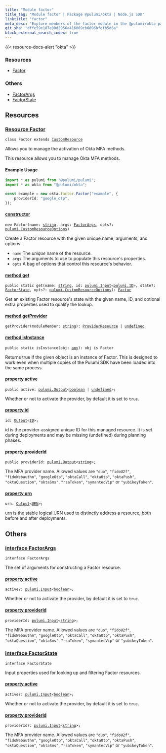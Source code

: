 ```yaml
---
title: "Module factor"
title_tag: "Module factor | Package @pulumi/okta | Node.js SDK"
linktitle: "factor"
meta_desc: "Explore members of the factor module in the @pulumi/okta package."
git_sha: "dffe59e187e00d2956a416069cb6896bfefb5d6a"
block_external_search_index: true
---
```


<!-- WARNING: this page was generated by a tool. Do not edit it by hand. -->
<!-- To change it, please see https://github.com/pulumi/docs/tree/master/tools/tscdocgen. -->

{{< resource-docs-alert "okta" >}}




<h3>Resources</h3>
<ul class="api">
    <li><a href="#Factor"><span class="symbol resource"></span>Factor</a></li>
</ul>


<h3>Others</h3>
<ul class="api">
    <li><a href="#FactorArgs"><span class="symbol api"></span>FactorArgs</a></li>
    <li><a href="#FactorState"><span class="symbol api"></span>FactorState</a></li>
</ul>


<h2 id="resources">Resources</h2>
<h3 class="pdoc-module-header" id="Factor" data-link-title="Factor">
    <a href="https://github.com/pulumi/pulumi-okta/blob/dffe59e187e00d2956a416069cb6896bfefb5d6a/sdk/nodejs/factor/factor.ts#L23">
        Resource <strong>Factor</strong>
    </a>
</h3>

<pre class="highlight"><code><span class='kr'>class</span> <span class='nx'>Factor</span> <span class='kr'>extends</span> <a href='/docs/reference/pkg/nodejs/pulumi/pulumi/#CustomResource'>CustomResource</a></code></pre>

Allows you to manage the activation of Okta MFA methods.

This resource allows you to manage Okta MFA methods.

#### Example Usage

```typescript
import * as pulumi from "@pulumi/pulumi";
import * as okta from "@pulumi/okta";

const example = new okta.factor.Factor("example", {
    providerId: "google_otp",
});
```

<h4 class="pdoc-member-header" id="Factor-constructor">
<a class="pdoc-child-name" href="https://github.com/pulumi/pulumi-okta/blob/dffe59e187e00d2956a416069cb6896bfefb5d6a/sdk/nodejs/factor/factor.ts#L59"> <b>constructor</b></a>
</h4>


<pre class="highlight"><code><span class='kd'></span><span class='kd'>new</span> Factor(name: <span class='kd'><a href='https://developer.mozilla.org/en-US/docs/Web/JavaScript/Reference/Global_Objects/String'>string</a></span>, args: <a href='#FactorArgs'>FactorArgs</a>, opts?: <a href='/docs/reference/pkg/nodejs/pulumi/pulumi/#CustomResourceOptions'>pulumi.CustomResourceOptions</a>)</code></pre>


Create a Factor resource with the given unique name, arguments, and options.

* `name` The _unique_ name of the resource.
* `args` The arguments to use to populate this resource&#39;s properties.
* `opts` A bag of options that control this resource&#39;s behavior.

<h4 class="pdoc-member-header" id="Factor-get">
<a class="pdoc-child-name" href="https://github.com/pulumi/pulumi-okta/blob/dffe59e187e00d2956a416069cb6896bfefb5d6a/sdk/nodejs/factor/factor.ts#L33">method <b>get</b></a>
</h4>


<pre class="highlight"><code><span class='kd'>public static </span>get(name: <span class='kd'><a href='https://developer.mozilla.org/en-US/docs/Web/JavaScript/Reference/Global_Objects/String'>string</a></span>, id: <a href='/docs/reference/pkg/nodejs/pulumi/pulumi/#Input'>pulumi.Input</a>&lt;<a href='/docs/reference/pkg/nodejs/pulumi/pulumi/#ID'>pulumi.ID</a>&gt;, state?: <a href='#FactorState'>FactorState</a>, opts?: <a href='/docs/reference/pkg/nodejs/pulumi/pulumi/#CustomResourceOptions'>pulumi.CustomResourceOptions</a>): <a href='#Factor'>Factor</a></code></pre>


Get an existing Factor resource's state with the given name, ID, and optional extra
properties used to qualify the lookup.

<h4 class="pdoc-member-header" id="Factor-getProvider">
<a class="pdoc-child-name" href="https://github.com/pulumi/pulumi-okta/blob/dffe59e187e00d2956a416069cb6896bfefb5d6a/sdk/nodejs/factor/factor.ts#L23">method <b>getProvider</b></a>
</h4>


<pre class="highlight"><code><span class='kd'></span>getProvider(moduleMember: <span class='kd'><a href='https://developer.mozilla.org/en-US/docs/Web/JavaScript/Reference/Global_Objects/String'>string</a></span>): <a href='/docs/reference/pkg/nodejs/pulumi/pulumi/#ProviderResource'>ProviderResource</a> | <span class='kd'><a href='https://developer.mozilla.org/en-US/docs/Web/JavaScript/Reference/Global_Objects/undefined'>undefined</a></span></code></pre>

<h4 class="pdoc-member-header" id="Factor-isInstance">
<a class="pdoc-child-name" href="https://github.com/pulumi/pulumi-okta/blob/dffe59e187e00d2956a416069cb6896bfefb5d6a/sdk/nodejs/factor/factor.ts#L44">method <b>isInstance</b></a>
</h4>


<pre class="highlight"><code><span class='kd'>public static </span>isInstance(obj: <span class='kd'><a href='https://www.typescriptlang.org/docs/handbook/basic-types.html#any'>any</a></span>): obj is Factor</code></pre>


Returns true if the given object is an instance of Factor.  This is designed to work even
when multiple copies of the Pulumi SDK have been loaded into the same process.

<h4 class="pdoc-member-header" id="Factor-active">
<a class="pdoc-child-name" href="https://github.com/pulumi/pulumi-okta/blob/dffe59e187e00d2956a416069cb6896bfefb5d6a/sdk/nodejs/factor/factor.ts#L54">property <b>active</b></a>
</h4>

<pre class="highlight"><code><span class='kd'>public </span>active: <a href='/docs/reference/pkg/nodejs/pulumi/pulumi/#Output'>pulumi.Output</a>&lt;<span class='kd'><a href='https://developer.mozilla.org/en-US/docs/Web/JavaScript/Reference/Global_Objects/Boolean'>boolean</a></span> | <span class='kd'><a href='https://developer.mozilla.org/en-US/docs/Web/JavaScript/Reference/Global_Objects/undefined'>undefined</a></span>&gt;;</code></pre>

Whether or not to activate the provider, by default it is set to `true`.

<h4 class="pdoc-member-header" id="Factor-id">
<a class="pdoc-child-name" href="https://github.com/pulumi/pulumi-okta/blob/dffe59e187e00d2956a416069cb6896bfefb5d6a/sdk/nodejs/factor/factor.ts#L23">property <b>id</b></a>
</h4>

<pre class="highlight"><code><span class='kd'></span>id: <a href='/docs/reference/pkg/nodejs/pulumi/pulumi/#Output'>Output</a>&lt;<a href='/docs/reference/pkg/nodejs/pulumi/pulumi/#ID'>ID</a>&gt;;</code></pre>

id is the provider-assigned unique ID for this managed resource.  It is set during
deployments and may be missing (undefined) during planning phases.

<h4 class="pdoc-member-header" id="Factor-providerId">
<a class="pdoc-child-name" href="https://github.com/pulumi/pulumi-okta/blob/dffe59e187e00d2956a416069cb6896bfefb5d6a/sdk/nodejs/factor/factor.ts#L59">property <b>providerId</b></a>
</h4>

<pre class="highlight"><code><span class='kd'>public </span>providerId: <a href='/docs/reference/pkg/nodejs/pulumi/pulumi/#Output'>pulumi.Output</a>&lt;<span class='kd'><a href='https://developer.mozilla.org/en-US/docs/Web/JavaScript/Reference/Global_Objects/String'>string</a></span>&gt;;</code></pre>

The MFA provider name.
Allowed values are `"duo"`, `"fidoU2f"`, `"fidoWebauthn"`, `"googleOtp"`, `"oktaCall"`, `"oktaOtp"`, `"oktaPush"`, `"oktaQuestion"`, `"oktaSms"`, `"rsaToken"`, `"symantecVip"` or `"yubikeyToken"`.

<h4 class="pdoc-member-header" id="Factor-urn">
<a class="pdoc-child-name" href="https://github.com/pulumi/pulumi-okta/blob/dffe59e187e00d2956a416069cb6896bfefb5d6a/sdk/nodejs/factor/factor.ts#L23">property <b>urn</b></a>
</h4>

<pre class="highlight"><code><span class='kd'></span>urn: <a href='/docs/reference/pkg/nodejs/pulumi/pulumi/#Output'>Output</a>&lt;<a href='/docs/reference/pkg/nodejs/pulumi/pulumi/#URN'>URN</a>&gt;;</code></pre>

urn is the stable logical URN used to distinctly address a resource, both before and after
deployments.



<h2 id="apis">Others</h2>
<h3 class="pdoc-module-header" id="FactorArgs" data-link-title="FactorArgs">
    <a href="https://github.com/pulumi/pulumi-okta/blob/dffe59e187e00d2956a416069cb6896bfefb5d6a/sdk/nodejs/factor/factor.ts#L112">
        interface <strong>FactorArgs</strong>
    </a>
</h3>

<pre class="highlight"><code><span class='kr'>interface</span> <span class='nx'>FactorArgs</span></code></pre>

The set of arguments for constructing a Factor resource.

<h4 class="pdoc-member-header" id="FactorArgs-active">
<a class="pdoc-child-name" href="https://github.com/pulumi/pulumi-okta/blob/dffe59e187e00d2956a416069cb6896bfefb5d6a/sdk/nodejs/factor/factor.ts#L116">property <b>active</b></a>
</h4>

<pre class="highlight"><code><span class='kd'></span>active?: <a href='/docs/reference/pkg/nodejs/pulumi/pulumi/#Input'>pulumi.Input</a>&lt;<span class='kd'><a href='https://developer.mozilla.org/en-US/docs/Web/JavaScript/Reference/Global_Objects/Boolean'>boolean</a></span>&gt;;</code></pre>

Whether or not to activate the provider, by default it is set to `true`.

<h4 class="pdoc-member-header" id="FactorArgs-providerId">
<a class="pdoc-child-name" href="https://github.com/pulumi/pulumi-okta/blob/dffe59e187e00d2956a416069cb6896bfefb5d6a/sdk/nodejs/factor/factor.ts#L121">property <b>providerId</b></a>
</h4>

<pre class="highlight"><code><span class='kd'></span>providerId: <a href='/docs/reference/pkg/nodejs/pulumi/pulumi/#Input'>pulumi.Input</a>&lt;<span class='kd'><a href='https://developer.mozilla.org/en-US/docs/Web/JavaScript/Reference/Global_Objects/String'>string</a></span>&gt;;</code></pre>

The MFA provider name.
Allowed values are `"duo"`, `"fidoU2f"`, `"fidoWebauthn"`, `"googleOtp"`, `"oktaCall"`, `"oktaOtp"`, `"oktaPush"`, `"oktaQuestion"`, `"oktaSms"`, `"rsaToken"`, `"symantecVip"` or `"yubikeyToken"`.

<h3 class="pdoc-module-header" id="FactorState" data-link-title="FactorState">
    <a href="https://github.com/pulumi/pulumi-okta/blob/dffe59e187e00d2956a416069cb6896bfefb5d6a/sdk/nodejs/factor/factor.ts#L97">
        interface <strong>FactorState</strong>
    </a>
</h3>

<pre class="highlight"><code><span class='kr'>interface</span> <span class='nx'>FactorState</span></code></pre>

Input properties used for looking up and filtering Factor resources.

<h4 class="pdoc-member-header" id="FactorState-active">
<a class="pdoc-child-name" href="https://github.com/pulumi/pulumi-okta/blob/dffe59e187e00d2956a416069cb6896bfefb5d6a/sdk/nodejs/factor/factor.ts#L101">property <b>active</b></a>
</h4>

<pre class="highlight"><code><span class='kd'></span>active?: <a href='/docs/reference/pkg/nodejs/pulumi/pulumi/#Input'>pulumi.Input</a>&lt;<span class='kd'><a href='https://developer.mozilla.org/en-US/docs/Web/JavaScript/Reference/Global_Objects/Boolean'>boolean</a></span>&gt;;</code></pre>

Whether or not to activate the provider, by default it is set to `true`.

<h4 class="pdoc-member-header" id="FactorState-providerId">
<a class="pdoc-child-name" href="https://github.com/pulumi/pulumi-okta/blob/dffe59e187e00d2956a416069cb6896bfefb5d6a/sdk/nodejs/factor/factor.ts#L106">property <b>providerId</b></a>
</h4>

<pre class="highlight"><code><span class='kd'></span>providerId?: <a href='/docs/reference/pkg/nodejs/pulumi/pulumi/#Input'>pulumi.Input</a>&lt;<span class='kd'><a href='https://developer.mozilla.org/en-US/docs/Web/JavaScript/Reference/Global_Objects/String'>string</a></span>&gt;;</code></pre>

The MFA provider name.
Allowed values are `"duo"`, `"fidoU2f"`, `"fidoWebauthn"`, `"googleOtp"`, `"oktaCall"`, `"oktaOtp"`, `"oktaPush"`, `"oktaQuestion"`, `"oktaSms"`, `"rsaToken"`, `"symantecVip"` or `"yubikeyToken"`.

